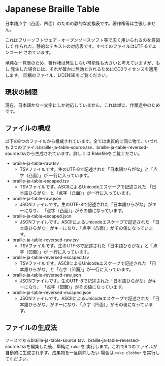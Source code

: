 Japanese Braille Table
======================

日本語点字（凸面、凹面）のための静的な変換表です。著作権等は主張しません。

これはフリーソフトウェア・オープンソースソフト等で広く用いられるのを意図して
作られた、静的なテキストの対応表です。すべてのファイルはUTF-8でエンコード
されています。

単純な一覧表のため、著作権は発生しない可能性も大きいと考えていますが、もし
発生した場合には、それが確かに無効とされるためにCC0ライセンスを適用します。
同梱のファイル、LICENSEをご覧ください。

## 現状の制限

現在、日本語かな一文字にしか対応していません。これは単に、作業途中のためです。

## ファイルの構成

以下の8つのファイルから構成されています。全ては実質的に同じ物で、いづれも
2つのファイルbraille-ja-table-source.tsv、braille-ja-table-reversed-source.tsvから生成されています。詳しくは
Rakefileをご覧ください。

* braille-ja-table-raw.tsv
    * TSVファイルです。生のUTF-8で記述された「日本語ひらがな」と「点字（凸面）」が
	一行に入っています。
* braille-ja-table-escaped.tsv
    * TSVファイルです。ASCIIによるUnicodeエスケープで記述された
	「日本語ひらがな」と「点字（凸面）」が一行に入っています。
* braille-ja-table-raw.json
    * JSONファイルです。生のUTF-8で記述された「日本語ひらがな」がキーになり、
	「点字（凸面）」がその値になっています。
* braille-ja-table-escaped.json
    * JSONファイルです。ASCIIによるUnicodeエスケープで記述された
	「日本語ひらがな」がキーになり、「点字（凸面）」がその値になっています。
* braille-ja-table-reversed-raw.tsv
    * TSVファイルです。生のUTF-8で記述された「日本語ひらがな」と「点字（凹面）」が
	一行に入っています。
* braille-ja-table-reversed-escaped.tsv
    * TSVファイルです。ASCIIによるUnicodeエスケープで記述された
	「日本語ひらがな」と「点字（凹面）」が一行に入っています。
* braille-ja-table-reversed-raw.json
    * JSONファイルです。生のUTF-8で記述された「日本語ひらがな」がキーになり、
	「点字（凹面）」がその値になっています。
* braille-ja-table-reversed-escaped.json
    * JSONファイルです。ASCIIによるUnicodeエスケープで記述された
	「日本語ひらがな」がキーになり、「点字（凹面）」がその値になっています。

## ファイルの生成法

ソースであるbraille-ja-table-source.tsv、braille-ja-table-reversed-source.tsvを編集した後、単純に `rake` を
実行します。これで8つのファイルが自動的に生成されます。成果物を一旦削除したい
場合は `rake clobber` を実行してください。

